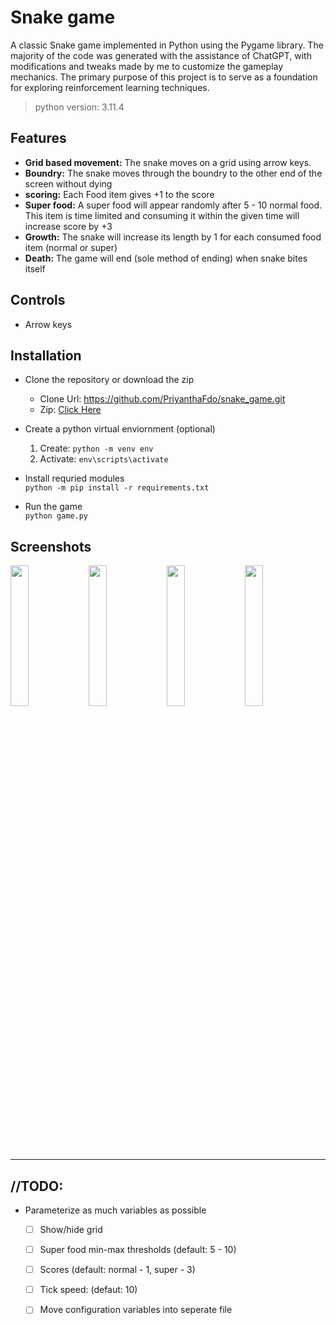 # Snake game
A classic Snake game implemented in Python using the Pygame library. The majority of the code was generated with the assistance of ChatGPT, with modifications and tweaks made by me to customize the gameplay mechanics. The primary purpose of this project is to serve as a foundation for exploring reinforcement learning techniques.

> python version: 3.11.4

## Features
- **Grid based movement:** The snake moves on a grid using arrow keys.
- **Boundry:** The snake moves through the boundry to the other end of the screen without dying
- **scoring:** Each Food item gives +1 to the score
- **Super food:** A super food will appear randomly after 5 - 10 normal food. This item is time limited and consuming it within the given time will increase score by +3
- **Growth:** The snake will increase its length by 1 for each consumed food item (normal or super)
- **Death:** The game will end (sole method of ending) when snake bites itself

## Controls
- Arrow keys

## Installation
- Clone the repository or download the zip <br />
  - Clone Url: https://github.com/PriyanthaFdo/snake_game.git <br />
  - Zip: [Click Here](https://github.com/PriyanthaFdo/snake_game/archive/refs/heads/main.zip)

- Create a python virtual enviornment (optional)<br />
  1. Create: `python -m venv env`<br />
  2. Activate: `env\scripts\activate`

- Install requried modules<br />
`python -m pip install -r requirements.txt`

- Run the game<br />
`python game.py`

## Screenshots
<img src="https://github.com/user-attachments/assets/6e783539-7479-4d9b-8da2-8c80a37c0822" width="24%">
<img src="https://github.com/user-attachments/assets/961ca197-f05a-4c4f-89a8-ec2ab928cd9b" width="24%">
<img src="https://github.com/user-attachments/assets/1f2a7d23-488f-4a04-84a7-138af74255ac" width="24%">
<img src="https://github.com/user-attachments/assets/bbe20325-c5fd-48eb-a45d-4c34112a4b09" width="24%">

***
## //TODO:
- Parameterize as much variables as possible
    - [ ] Show/hide grid
    - [ ] Super food min-max thresholds (default: 5 - 10)
    - [ ] Scores (default: normal - 1, super - 3)
    - [ ] Tick speed: (defaut: 10)
    - [ ] Move configuration variables into seperate file




